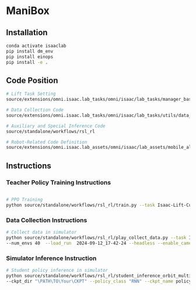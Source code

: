 # ManiBox

## Installation
```bash
conda activate isaaclab
pip install dm_env
pip install einops
pip install -e .

```

## Code Position
```bash
# Lift Task Setting  
source/extensions/omni.isaac.lab_tasks/omni/isaac/lab_tasks/manager_based/manipulation/lift/config/mobile_aloha

# Data Collection Code  
source/extensions/omni.isaac.lab_tasks/omni/isaac/lab_tasks/utils/data_collector

# Auxiliary and Special Inference Code  
source/standalone/workflows/rsl_rl

# Robot-Related Code Definition
source/extensions/omni.isaac.lab_assets/omni/isaac/lab_assets/mobile_aloha.py

```
## Instructions

### Teacher Policy Training Instructions
```bash

# PPO Training
python source/standalone/workflows/rsl_rl/train.py --task Isaac-Lift-Cube-MobileAloha-v0  --num_envs 4096  --headless
```

### Data Collection Instructions 
```bash
# Collect data in simulator
python source/standalone/workflows/rsl_rl/play_collect_data.py --task Isaac-Lift-Cube-MobileAloha-Play-v0 \
--num_envs 40  --load_run  2024-09-12_17-42-24 --headless --enable_cameras
```

### Simulator Inference Instruction

```bash
# Student policy inference in simulator
python source/standalone/workflows/rsl_rl/student_inference_orbit_multi_envs.py --task Isaac-Lift-Cube-MobileAloha-Play-v0 \
--ckpt_dir "\PATH\TO\Your\CKPT" --policy_class "RNN" --ckpt_name policy_best.ckpt --nheads 48 --num_train_step 38000 --seed 0

```